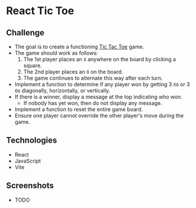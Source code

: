 # React Tic Toe

## Challenge
- The goal is to create a functioning [Tic Tac Toe](https://en.wikipedia.org/wiki/Tic-tac-toe) game.
- The game should work as follows:
  1. The 1st player places an `X` anywhere on the board by clicking a square.
  1. The 2nd player places an `O` on the board.
  1. The game continues to alternate this way after each turn.
- Implement a function to determine if any player won by getting 3 `X`s or 3 `O`s diagonally, horizontally, or vertically.
- If there is a winner, display a message at the top indicating who won.
  - If nobody has yet won, then do not display any message.
- Implement a function to reset the entire game board.
- Ensure one player cannot override the other player's move during the game.

## Technologies
- React
- JavaScript
- Vite

## Screenshots
- TODO

